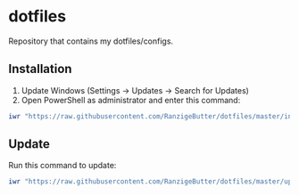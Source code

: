 # dotfiles

Repository that contains my dotfiles/configs.

## Installation

1. Update Windows (Settings -> Updates -> Search for Updates)
2. Open PowerShell as administrator and enter this command:

```PowerShell
iwr "https://raw.githubusercontent.com/RanzigeButter/dotfiles/master/install.ps1" -UseBasicParsing | iex
```

## Update

Run this command to update:

```PowerShell
iwr "https://raw.githubusercontent.com/RanzigeButter/dotfiles/master/update.ps1" -UseBasicParsing | iex
```
